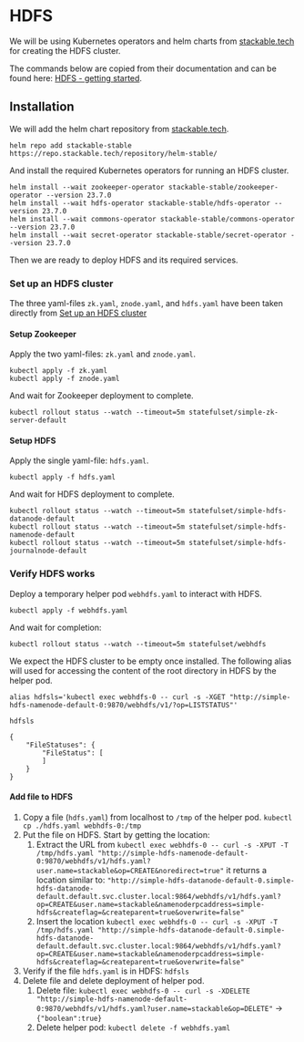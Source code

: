 # HDFS

We will be using Kubernetes operators and helm charts from [stackable.tech](stackable.tech) for creating the HDFS cluster.

The commands below are copied from their documentation and can be found here: [HDFS - getting started](https://docs.stackable.tech/home/stable/hdfs/getting_started/installation#_helm).

## Installation
We will add the helm chart repository from [stackable.tech](stackable.tech).

```
helm repo add stackable-stable https://repo.stackable.tech/repository/helm-stable/
```
And install the required Kubernetes operators for running an HDFS cluster.
```
helm install --wait zookeeper-operator stackable-stable/zookeeper-operator --version 23.7.0
helm install --wait hdfs-operator stackable-stable/hdfs-operator --version 23.7.0
helm install --wait commons-operator stackable-stable/commons-operator --version 23.7.0
helm install --wait secret-operator stackable-stable/secret-operator --version 23.7.0
```

Then we are ready to deploy HDFS and its required services.

### Set up an HDFS cluster 
The three yaml-files `zk.yaml`, `znode.yaml`, and `hdfs.yaml` have been taken directly from [Set up an HDFS cluster](https://docs.stackable.tech/home/stable/hdfs/getting_started/first_steps)


#### Setup Zookeeper
Apply the two yaml-files: `zk.yaml` and `znode.yaml`.
```
kubectl apply -f zk.yaml
kubectl apply -f znode.yaml
```
And wait for Zookeeper deployment to complete.

```
kubectl rollout status --watch --timeout=5m statefulset/simple-zk-server-default
```


#### Setup HDFS
Apply the single yaml-file: `hdfs.yaml`.
```
kubectl apply -f hdfs.yaml
```

And wait for HDFS deployment to complete.
```
kubectl rollout status --watch --timeout=5m statefulset/simple-hdfs-datanode-default
kubectl rollout status --watch --timeout=5m statefulset/simple-hdfs-namenode-default
kubectl rollout status --watch --timeout=5m statefulset/simple-hdfs-journalnode-default
```

### Verify HDFS works
Deploy a temporary helper pod `webhdfs.yaml` to interact with HDFS.
```
kubectl apply -f webhdfs.yaml
```
And wait for completion:
```
kubectl rollout status --watch --timeout=5m statefulset/webhdfs
```

We expect the HDFS cluster to be empty once installed. The following alias will used for accessing the content of the root directory in HDFS by the helper pod. 
```
alias hdfsls='kubectl exec webhdfs-0 -- curl -s -XGET "http://simple-hdfs-namenode-default-0:9870/webhdfs/v1/?op=LISTSTATUS"'

hdfsls

{
    "FileStatuses": {
        "FileStatus": [
        ]
    }
}
```

#### Add file to HDFS
1. Copy a file (`hdfs.yaml`) from localhost to `/tmp` of the helper pod. ```kubectl cp ./hdfs.yaml webhdfs-0:/tmp```
1. Put the file on HDFS. Start by getting the location:
    1. Extract the URL from ```kubectl exec webhdfs-0 -- curl -s -XPUT -T /tmp/hdfs.yaml "http://simple-hdfs-namenode-default-0:9870/webhdfs/v1/hdfs.yaml?user.name=stackable&op=CREATE&noredirect=true"``` it returns a location similar to: `"http://simple-hdfs-datanode-default-0.simple-hdfs-datanode-default.default.svc.cluster.local:9864/webhdfs/v1/hdfs.yaml?op=CREATE&user.name=stackable&namenoderpcaddress=simple-hdfs&createflag=&createparent=true&overwrite=false"`
    1. Insert the location ```kubectl exec webhdfs-0 -- curl -s -XPUT -T /tmp/hdfs.yaml "http://simple-hdfs-datanode-default-0.simple-hdfs-datanode-default.default.svc.cluster.local:9864/webhdfs/v1/hdfs.yaml?op=CREATE&user.name=stackable&namenoderpcaddress=simple-hdfs&createflag=&createparent=true&overwrite=false"```
1. Verify if the file `hdfs.yaml` is in HDFS: ```hdfsls```
1. Delete file and delete deployment of helper pod.
    1. Delete file: ```kubectl exec webhdfs-0 -- curl -s -XDELETE "http://simple-hdfs-namenode-default-0:9870/webhdfs/v1/hdfs.yaml?user.name=stackable&op=DELETE"``` -> ```{"boolean":true}```
    1. Delete helper pod: ```kubectl delete -f webhdfs.yaml ```